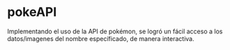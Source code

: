 # pokeAPI
Implementando el uso de la API de pokémon, se logró un fácil acceso a los datos/imagenes del nombre específicado,
de manera interactiva.
